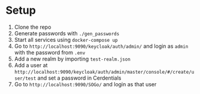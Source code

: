 # Setup

1. Clone the repo
2. Generate passwords with `./gen_passwords`
3. Start all services using `docker-compose up`
4. Go to `http://localhost:9090/keycloak/auth/admin/` and login as `admin` with the password from `.env`
5. Add a new realm by importing `test-realm.json`
6. Add a user at `http://localhost:9090/keycloak/auth/admin/master/console/#/create/user/test` and set a password in Cerdentials
7. Go to `http://localhost:9090/SOGo/` and login as that user
